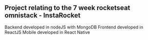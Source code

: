 ## Project relating to the 7 week rocketseat omnistack - InstaRocket

Backend developed in nodeJS with MongoDB
Frontend developed in ReactJS 
Mobile developed in React Native
